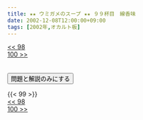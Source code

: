 ```yaml
---
title: ★★ ウミガメのスープ ★★ ９９杯目　線香味
date: 2002-12-08T12:00:00+09:00
tags: [2002年,オカルト板]
---
```

<div class="th_left"><a href="../98"><< 98</a></div>
<div class="th_right"><a href="../100">100 >></a></div>
<br><br>
<script src="../../js/cupsoup.js"></script>
<form>
<input type="button" value="問題と解説のみにする" onClick="toggleCupsoup()">
</form>
{{< 99 >}}
<div class="th_left"><a href="../98"><< 98</a></div>
<div class="th_right"><a href="../100">100 >></a></div>